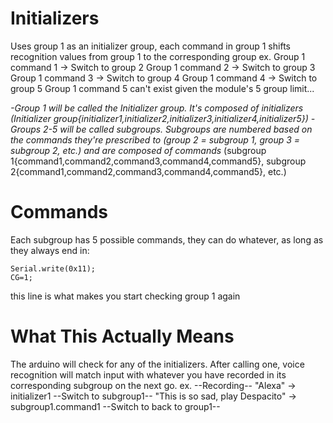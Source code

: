 # Initializers
Uses group 1 as an initializer group, each command in group 1 shifts recognition values from group 1 to the corresponding group
  ex.
    Group 1 command 1 -> Switch to group 2
    Group 1 command 2 -> Switch to group 3
    Group 1 command 3 -> Switch to group 4
    Group 1 command 4 -> Switch to group 5
    Group 1 command 5 can't exist given the module's 5 group limit...
    
*-Group 1 will be called the Initializer group. It's composed of initializers
  (Initializer group{initializer1,initializer2,initializer3,initializer4,initializer5})*
*-Groups 2-5 will be called subgroups. Subgroups are numbered based on the commands they're prescribed to
  (group 2 = subgroup 1, group 3 = subgroup 2, etc.)
and are composed of commands*
  (subgroup 1{command1,command2,command3,command4,command5}, subgroup 2{command1,command2,command3,command4,command5}, etc.)


# Commands
Each subgroup has 5 possible commands, they can do whatever, as long as they always end in:
```
Serial.write(0x11);
CG=1;
```
this line is what makes you start checking group 1 again

# What This Actually Means

The arduino will check for any of the initializers. After calling one, voice recognition will match input with whatever you have recorded in its corresponding subgroup on the next go.
  ex.
  --Recording--
  "Alexa" -> initializer1
  --Switch to subgroup1--
  "This is so sad, play Despacito" -> subgroup1.command1
  --Switch to back to group1--
